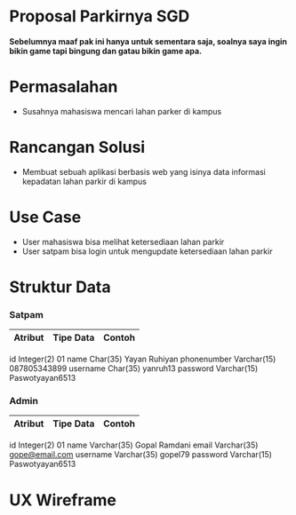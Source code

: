 # Proposal Parkirnya SGD
#### Sebelumnya maaf pak ini hanya untuk sementara saja, soalnya saya ingin bikin game tapi bingung dan gatau bikin game apa.
# Permasalahan
-	Susahnya mahasiswa mencari lahan parker di kampus 
# Rancangan Solusi
-	Membuat sebuah aplikasi berbasis web yang isinya data informasi kepadatan lahan parkir di kampus
# Use Case
-	User mahasiswa bisa melihat ketersediaan lahan parkir
-	User satpam bisa login untuk mengupdate ketersediaan lahan parkir
# Struktur Data
### Satpam
Atribut|Tipe Data|Contoh
---|---|---
id	Integer(2)	01
name	Char(35)	Yayan Ruhiyan
phonenumber	Varchar(15)	087805343899
username	Char(35)	yanruh13
password	Varchar(15)	Paswotyayan6513
### Admin
Atribut|Tipe Data|Contoh
---|---|---
id	Integer(2)	01
name	Varchar(35)	Gopal Ramdani
email	Varchar(35)	gope@email.com
username	Varchar(35)	gopel79
password	Varchar(15)	Paswotyayan6513

# UX Wireframe
 
